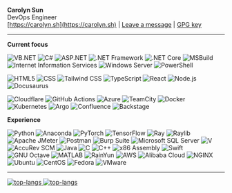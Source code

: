 <!--
**carolyn-sun/carolyn-sun** is a ✨ _special_ ✨ repository because its `README.md` (this file) appears on your GitHub profile.

Here are some ideas to get you started:

- 🔭 I’m currently working on ...
- 🌱 I’m currently learning ...
- 👯 I’m looking to collaborate on ...
- 🤔 I’m looking for help with ...
- 💬 Ask me about ...
- 📫 How to reach me: ...
- 😄 Pronouns: ...
- ⚡ Fun fact: ...
-->

**Carolyn Sun** <br/>
DevOps Engineer <br />
[https://carolyn.sh](https://carolyn.sh) | [Leave a message](https://github.com/carolyn-sun/carolyn-sun/discussions/1) | [GPG key](https://carolyn.sh/gpg)

---

**Current focus**

![VB.NET](https://img.shields.io/badge/-VisualBasic.NET-512BD4?style=flat-square&logo=vbdotnet) ![C#](https://img.shields.io/badge/-C%23-512BD4?style=flat-square&logo=c-sharp&logoColor=white) ![ASP.NET](https://img.shields.io/badge/-ASP.NET-512BD4?style=flat-square&logo=dotnet&logoColor=white) ![.NET Framework](https://img.shields.io/badge/-NET_Framework-512BD4?style=flat-square&logo=dotnet&logoColor=white) ![.NET Core](https://img.shields.io/badge/-NET_Core-512BD4?style=flat-square&logo=dotnet&logoColor=white) ![MSBuild](https://img.shields.io/badge/-MSBuild-512BD4?style=flat-square&logo=msbuild&logoColor=white) ![Internet Information Services](https://img.shields.io/badge/-Internet_Information_Services-512BD4?style=flat-square&logo=internetinformationservices&logoColor=white) ![Windows Server](https://img.shields.io/badge/-Windows_Server-0078D4?style=flat-square&logo=windowsserver&logoColor=white) ![PowerShell](https://img.shields.io/badge/-PowerShell-012456?style=flat-square&logo=powershell&logoColor=white)

![HTML5](https://img.shields.io/badge/-HTML5-E34F26?style=flat-square&logo=html5&logoColor=white) ![CSS](https://img.shields.io/badge/-CSS-663399?style=flat-square&logo=css&logoColor=white) ![Tailwind CSS](https://img.shields.io/badge/-Tailwind_CSS-06B6D4?style=flat-square&logo=tailwindcss&logoColor=white) ![TypeScript](https://img.shields.io/badge/-TypeScript-3178C6?style=flat-square&logo=typescript&logoColor=white) ![React](https://img.shields.io/badge/-React-61DAFB?style=flat-square&logo=react&logoColor=black) ![Node.js](https://img.shields.io/badge/-Node.js-5FA04E?style=flat-square&logo=nodedotjs&logoColor=white) ![Docusaurus](https://img.shields.io/badge/-Docusaurus-3ECC5F?style=flat-square&logo=docusaurus&logoColor=white)

![Cloudflare](https://img.shields.io/badge/-Cloudflare-F38020?style=flat-square&logo=cloudflare&logoColor=white) ![GitHub Actions](https://img.shields.io/badge/-GitHub_Actions-2088FF?style=flat-square&logo=githubactions&logoColor=white) ![Azure](https://img.shields.io/badge/-Microsoft_Azure-0078D4?style=flat-square&logo=azure&logoColor=white) ![TeamCity](https://img.shields.io/badge/-TeamCity-000000?style=flat-square&logo=teamcity&logoColor=white) ![Docker](https://img.shields.io/badge/-Docker-2496ED?style=flat-square&logo=docker&logoColor=white) ![Kubernetes](https://img.shields.io/badge/-Kubernetes-326CE5?style=flat-square&logo=kubernetes&logoColor=white) ![Argo](https://img.shields.io/badge/-Argo-EF7B4D?style=flat-square&logo=argo&logoColor=white) ![Confluence](https://img.shields.io/badge/-Confluence-172B4D?style=flat-square&logo=confluence&logoColor=white) ![Backstage](https://img.shields.io/badge/-Backstage-9BF0E1?style=flat-square&logo=backstage&logoColor=black)

**Experience**

![Python](https://img.shields.io/badge/-Python-3776AB?style=flat-square&logo=python&logoColor=white) ![Anaconda](https://img.shields.io/badge/-Anaconda-44A833?style=flat-square&logo=anaconda&logoColor=white) ![PyTorch](https://img.shields.io/badge/-PyTorch-EE4C2C?style=flat-square&logo=pytorch&logoColor=white) ![TensorFlow](https://img.shields.io/badge/-TensorFlow-FF6F00?style=flat-square&logo=tensorflow&logoColor=white) ![Ray](https://img.shields.io/badge/-Ray-028CF0?style=flat-square&logo=ray&logoColor=white) ![Raylib](https://img.shields.io/badge/-Raylib-000000?style=flat-square&logo=raylib&logoColor=white) ![Apache JMeter](https://img.shields.io/badge/-Apache_JMeter-D22128?style=flat-square&logo=apachejmeter&logoColor=white) ![Postman](https://img.shields.io/badge/-Postman-FF6C37?style=flat-square&logo=postman&logoColor=white) ![Burp Suite](https://img.shields.io/badge/-Burp_Suite-FF6633?style=flat-square&logo=burpsuite&logoColor=white) ![Microsoft SQL Server](https://img.shields.io/badge/-Microsoft_SQL_Server-ffffff?style=flat-square&logo=microsoftsqlserver&logoColor=white) ![V](https://img.shields.io/badge/-V-5D87BF?style=flat-square&logo=v&logoColor=white) ![AccuRev SCM](https://img.shields.io/badge/-AccuRev-0078EF?style=flat-square&logo=opentext&logoColor=white) ![Java](https://img.shields.io/badge/-Java-007396?style=flat-square&logo=java&logoColor=white) ![C](https://img.shields.io/badge/-C-A8B9CC?style=flat-square&logo=c&logoColor=white) ![C++](https://img.shields.io/badge/-C%2B%2B-00599C?style=flat-square&logo=c%2B%2B&logoColor=white) ![x86 Assembly](https://img.shields.io/badge/-8086_Assembly-0071C5?style=flat-square&logo=intel&logoColor=white) ![Swift](https://img.shields.io/badge/-Swift-FA7343?style=flat-square&logo=swift&logoColor=white) ![GNU Octave](https://img.shields.io/badge/-GNU_Octave-0790C0?style=flat-square&logo=octave&logoColor=white) ![MATLAB](https://img.shields.io/badge/-MATLAB-FBFFAB?style=flat-square&logo=mathworks&logoColor=white) ![RainYun](https://img.shields.io/badge/-RainYun-DAD9D9?style=flat-square&logo=rainyun&logoColor=black) ![AWS](https://img.shields.io/badge/-AWS-232F3E?style=flat-square&logo=amazonaws&logoColor=white) ![Alibaba Cloud](https://img.shields.io/badge/-Alibaba_Cloud-FF6A00?style=flat-square&logo=alibabacloud&logoColor=white) ![NGINX](https://img.shields.io/badge/-NGINX-009639?style=flat-square&logo=nginx&logoColor=white) ![Ubuntu](https://img.shields.io/badge/-Ubuntu-E95420?style=flat-square&logo=ubuntu&logoColor=white) ![CentOS](https://img.shields.io/badge/-CentOS-262577?style=flat-square&logo=centos&logoColor=white) ![Fedora](https://img.shields.io/badge/-Fedora-294172?style=flat-square&logo=fedora&logoColor=white) ![VMware](https://img.shields.io/badge/-VMware-607078?style=flat-square&logo=vmware&logoColor=white)

---

<a href="https://github.com/carolyn-sun#gh-light-mode-only">
    <img src="https://github-readme-stats.vercel.app/api/top-langs/?username=carolyn-sun&layout=compact&card_width=450&title_color=0969da&text_color=57606a&bg_color=ffffff&border_color=d0d7de#gh-light-mode-only" alt="top-langs" />
</a>

<a href="https://github.com/carolyn-sun#gh-dark-mode-only">
    <img src="https://github-readme-stats.vercel.app/api/top-langs/?username=carolyn-sun&layout=compact&card_width=450&title_color=539bf5&text_color=768390&bg_color=00000000&border_color=444c56#gh-dark-mode-only" alt="top-langs" />
</a>
